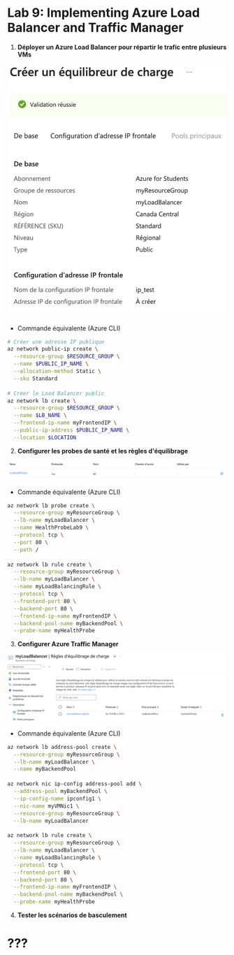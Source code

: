 # Lab 9: Implementing Azure Load Balancer and Traffic Manager

1. **Déployer un Azure Load Balancer pour répartir le trafic entre plusieurs VMs**

![1.png](1.png)

- Commande équivalente (Azure CLI)

```bash
# Créer une adresse IP publique
az network public-ip create \
  --resource-group $RESOURCE_GROUP \
  --name $PUBLIC_IP_NAME \
  --allocation-method Static \
  --sku Standard

# Créer le Load Balancer public
az network lb create \
  --resource-group $RESOURCE_GROUP \
  --name $LB_NAME \
  --frontend-ip-name myFrontendIP \
  --public-ip-address $PUBLIC_IP_NAME \
  --location $LOCATION
```

2. **Configurer les probes de santé et les règles d'équilibrage**

![2.png](2.png)

- Commande équivalente (Azure CLI)

```bash
az network lb probe create \
  --resource-group myResourceGroup \
  --lb-name myLoadBalancer \
  --name HealthProbeLab9 \
  --protocol tcp \
  --port 80 \
  --path /

az network lb rule create \
  --resource-group myResourceGroup \
  --lb-name myLoadBalancer \
  --name myLoadBalancingRule \
  --protocol tcp \
  --frontend-port 80 \
  --backend-port 80 \
  --frontend-ip-name myFrontendIP \
  --backend-pool-name myBackendPool \
  --probe-name myHealthProbe
```

3. **Configurer Azure Traffic Manager**

![3.png](3.png)

- Commande équivalente (Azure CLI)

```bash
az network lb address-pool create \
  --resource-group myResourceGroup \
  --lb-name myLoadBalancer \
  --name myBackendPool

az network nic ip-config address-pool add \
  --address-pool myBackendPool \
  --ip-config-name ipconfig1 \
  --nic-name myVMNic1 \
  --resource-group myResourceGroup \
  --lb-name myLoadBalancer

az network lb rule create \
  --resource-group myResourceGroup \
  --lb-name myLoadBalancer \
  --name myLoadBalancingRule \
  --protocol tcp \
  --frontend-port 80 \
  --backend-port 80 \
  --frontend-ip-name myFrontendIP \
  --backend-pool-name myBackendPool \
  --probe-name myHealthProbe
```

4. **Tester les scénarios de basculement**

# ???